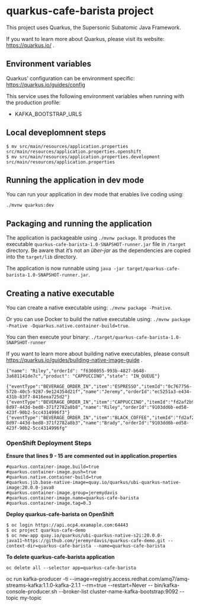 # quarkus-cafe-barista project

This project uses Quarkus, the Supersonic Subatomic Java Framework.

If you want to learn more about Quarkus, please visit its website: https://quarkus.io/ .

## Environment variables

Quarkus' configuration can be environment specific: https://quarkus.io/guides/config

This service uses the following environment variables when running with the production profile:
* KAFKA_BOOTSTRAP_URLS

## Local deveplomnent steps 
```
$ mv src/main/resources/application.properties src/main/resources/application.properties.openshift
$ mv src/main/resources/application.properties.development src/main/resources/application.properties
```


## Running the application in dev mode

You can run your application in dev mode that enables live coding using:
```
./mvnw quarkus:dev
```

## Packaging and running the application

The application is packageable using `./mvnw package`.
It produces the executable `quarkus-cafe-barista-1.0-SNAPSHOT-runner.jar` file in `/target` directory.
Be aware that it’s not an _über-jar_ as the dependencies are copied into the `target/lib` directory.

The application is now runnable using `java -jar target/quarkus-cafe-barista-1.0-SNAPSHOT-runner.jar`.

## Creating a native executable

You can create a native executable using: `./mvnw package -Pnative`.

Or you can use Docker to build the native executable using: `./mvnw package -Pnative -Dquarkus.native.container-build=true`.

You can then execute your binary: `./target/quarkus-cafe-barista-1.0-SNAPSHOT-runner`

If you want to learn more about building native executables, please consult https://quarkus.io/guides/building-native-image-guide .

```
{"name": "Riley","orderId": "f6308055-993b-4827-b648-3a681141de7c","product": "CAPPUCCINO","state": "IN_QUEUE"}

{"eventType":"BEVERAGE_ORDER_IN","item":"ESPRESSO","itemId":"0c767756-572b-40c5-9287-9e124354d21f","name":"Jeremy","orderId":"ec5251a3-e434-431b-83f7-8416eea725d2"}
{"eventType":"BEVERAGE_ORDER_IN","item":"CAPPUCCINO","itemId":"fd2af2b9-8d97-443d-bed8-371f2782a8b8","name":"Riley","orderId":"9103dd6b-ed58-423f-90b2-5cc4314996f3"}
{"eventType":"BEVERAGE_ORDER_IN","item":"BLACK_COFFEE","itemId":"fd2af2b9-8d97-443d-bed8-371f2782a8b3","name":"Brady","orderId":"9103dd6b-ed58-423f-90b2-5cc4314996fg"
```

### OpenShift Deployment Steps 
**Ensure that lines 9 - 15 are commented out in application.properties**
```
#quarkus.container-image.build=true
#quarkus.container-image.push=true
#quarkus.native.container-build=true
#quarkus.jib.base-native-image=quay.io/quarkus/ubi-quarkus-native-image:20.0.0-java8
#quarkus.container-image.group=jeremydavis
#quarkus.container-image.name=quarkus-cafe-barista
#quarkus.container-image.tag=0.3
```
**Deploy quarkus-cafe-barista on OpenShift**
```
$ oc login https://api.ocp4.examaple.com:64443
$ oc project quarkus-cafe-demo
$ oc new-app quay.io/quarkus/ubi-quarkus-native-s2i:20.0.0-java11~https://github.com/jeremyrdavis/quarkus-cafe-demo.git --context-dir=quarkus-cafe-barista --name=quarkus-cafe-barista
```

**To delete quarkus-cafe-barista application**
```
oc delete all --selector app=quarkus-cafe-barista
```

oc run kafka-producer -ti --image=registry.access.redhat.com/amq7/amq-streams-kafka:1.1.0-kafka-2.1.1 --rm=true --restart=Never -- bin/kafka-console-producer.sh --broker-list cluster-name-kafka-bootstrap:9092 --topic my-topic
